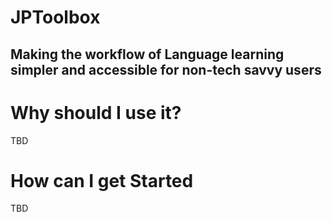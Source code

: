# JPToolbox

## Making the workflow of Language learning simpler and accessible for non-tech savvy users

# Why should I use it?

TBD

# How can I get Started

TBD

